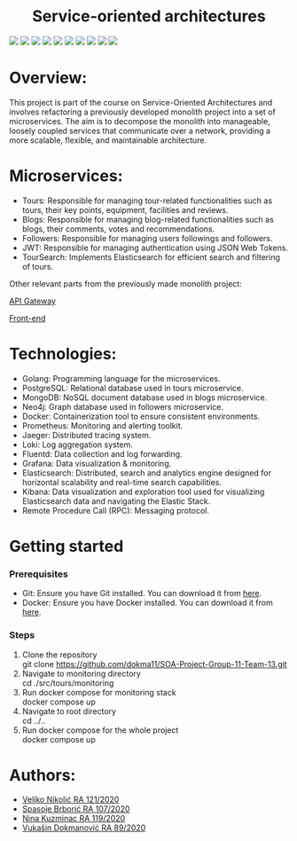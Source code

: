 <h1 align='center'>Service-oriented architectures</h1>

<div>
  <img src="https://img.shields.io/badge/Go-00ADD8?style=for-the-badge&logo=go&logoColor=white" />
  <img src="https://img.shields.io/badge/Docker-2CA5E0?style=for-the-badge&logo=docker&logoColor=white" />
  <img src="https://img.shields.io/badge/PostgreSQL-316192?style=for-the-badge&logo=postgresql&logoColor=white" />
  <img src="https://img.shields.io/badge/MongoDB-4EA94B?style=for-the-badge&logo=mongodb&logoColor=white" />
  <img src="https://img.shields.io/badge/Neo4j-018bff?style=for-the-badge&logo=neo4j&logoColor=white" />
  <img src="https://img.shields.io/badge/Fluentd-599CD0?style=for-the-badge&logo=fluentd&logoColor=white&labelColor=599CD0" />
  <img src="https://img.shields.io/badge/Prometheus-000000?style=for-the-badge&logo=prometheus&labelColor=000000" />
  <img src="https://img.shields.io/badge/Grafana-F2F4F9?style=for-the-badge&logo=grafana&logoColor=orange&labelColor=F2F4F9" />
  <img src="https://img.shields.io/badge/Elastic_Search-005571?style=for-the-badge&logo=elasticsearch&logoColor=white" />
  <img src="https://img.shields.io/badge/Kibana-005571?style=for-the-badge&logo=Kibana&logoColor=white" />  
</div>

# Overview:
This project is part of the course on Service-Oriented Architectures and involves refactoring a previously developed monolith project into a set of microservices. The aim is to decompose the monolith into manageable, loosely coupled services that communicate over a network, providing a more scalable, flexible, and maintainable architecture.

# Microservices:
- Tours: Responsible for managing tour-related functionalities such as tours, their key points, equipment, facilities and reviews.
- Blogs: Responsible for managing blog-related functionalities such as blogs, their comments, votes and recommendations.
- Followers: Responsible for managing users followings and followers.
- JWT: Responsible for managing authentication using JSON Web Tokens.
- TourSearch: Implements Elasticsearch for efficient search and filtering of tours.

Other relevant parts from the previously made monolith project:

[API Gateway](https://github.com/dokma11/soa-group-11-team-13-back-end)

[Front-end](https://github.com/dokma11/soa-group-11-team-13-front-end)

# Technologies:
- Golang: Programming language for the microservices.
- PostgreSQL: Relational database used in tours microservice.
- MongoDB: NoSQL document database used in blogs microservice.
- Neo4j: Graph database used in followers microservice.
- Docker: Containerization tool to ensure consistent environments.
- Prometheus: Monitoring and alerting toolkit.
- Jaeger: Distributed tracing system.
- Loki: Log aggregation system.
- Fluentd: Data collection and log forwarding.
- Grafana: Data visualization & monitoring.
- Elasticsearch: Distributed, search and analytics engine designed for horizontal scalability and real-time search capabilities.
- Kibana: Data visualization and exploration tool used for visualizing Elasticsearch data and navigating the Elastic Stack.
- Remote Procedure Call (RPC): Messaging protocol.

# Getting started
<h3>Prerequisites</h3>

- Git: Ensure you have Git installed. You can download it from [here](https://git-scm.com/downloads).
- Docker: Ensure you have Docker installed. You can download it from [here](https://docs.docker.com/desktop/install/windows-install/).

<h3>Steps</h3>

1. Clone the repository<br>
    git clone https://github.com/dokma11/SOA-Project-Group-11-Team-13.git
2. Navigate to monitoring directory<br>
    cd ./src/tours/monitoring
3. Run docker compose for monitoring stack<br>
    docker compose up
4. Navigate to root directory<br>
    cd ../..
5. Run docker compose for the whole project<br>
    docker compose up

# Authors:
- [Veljko Nikolić RA 121/2020](https://github.com/Veljko121)
- [Spasoje Brborić RA 107/2020](https://github.com/spasoje2001)
- [Nina Kuzminac RA 119/2020](https://github.com/kuzminacc)
- [Vukašin Dokmanović RA 89/2020](https://github.com/dokma11)

